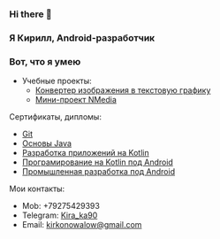 ### Hi there 👋
### Я Кирилл, Android-разработчик
### Вот, что я умею
- Учебные проекты:
  * [Конвертер изображения в текстовую графику]()
  * [Мини-проект NMedia](https://github.com/Kira-ka/NMedia)
  
Сертификаты, дипломы:
- [Git](https://drive.google.com/file/d/1hwS3muCj8yOJvTjBIZA2gMIbJAgV2CAx/view?usp=share_link)
- [Основы Java](https://drive.google.com/file/d/1Y3W9WcAQmXDCuiqTnM6u0zXVRV-3AYtu/view?usp=share_link)
- [Разработка приложений на Kotlin](https://drive.google.com/file/d/1h8jUq9gE35H8L2w0u73FnGDCIGR4DUPn/view?usp=share_link)
- [Програмирование на Kotlin под Android](https://drive.google.com/file/d/1THrDyVsoR64chCIv7jZzp3ohHAYYj2A6/view?usp=share_link)
- [Промышленная разработка под Android](https://drive.google.com/file/d/15SCiAG1hLoFBIdcY6L55btcrP2uX8z7K/view?usp=share_link)

Мои контакты:
- Mob: +79275429393
- Telegram: [Kira_ka90](https://t.me/Kira_ka90)
- Email: <kirkonowalow@gmail.com> 

<!--
**Kira-ka/Kira-ka** is a ✨ _special_ ✨ repository because its `README.md` (this file) appears on your GitHub profile.

Here are some ideas to get you started:

- 🔭 I’m currently working on ...
- 🌱 I’m currently learning ...
- 👯 I’m looking to collaborate on ...
- 🤔 I’m looking for help with ...
- 💬 Ask me about ...
- 📫 How to reach me: ...
- 😄 Pronouns: ...
- ⚡ Fun fact: ...
-->
